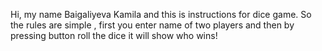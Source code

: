 Hi, my name Baigaliyeva Kamila and this is instructions for dice game. So the rules are simple , 
first you enter name of two players and then by pressing button roll the dice it will show who wins! 
